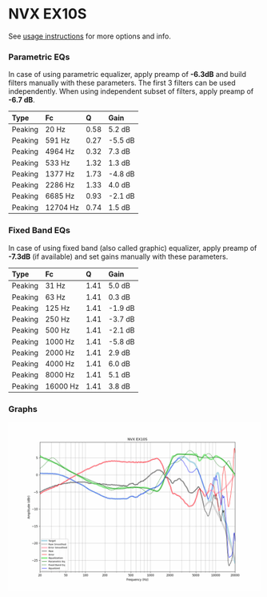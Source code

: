 # NVX EX10S
See [usage instructions](https://github.com/jaakkopasanen/AutoEq#usage) for more options and info.

### Parametric EQs
In case of using parametric equalizer, apply preamp of **-6.3dB** and build filters manually
with these parameters. The first 3 filters can be used independently.
When using independent subset of filters, apply preamp of **-6.7 dB**.

| Type    | Fc       |    Q | Gain    |
|:--------|:---------|:-----|:--------|
| Peaking | 20 Hz    | 0.58 | 5.2 dB  |
| Peaking | 591 Hz   | 0.27 | -5.5 dB |
| Peaking | 4964 Hz  | 0.32 | 7.3 dB  |
| Peaking | 533 Hz   | 1.32 | 1.3 dB  |
| Peaking | 1377 Hz  | 1.73 | -4.8 dB |
| Peaking | 2286 Hz  | 1.33 | 4.0 dB  |
| Peaking | 6685 Hz  | 0.93 | -2.1 dB |
| Peaking | 12704 Hz | 0.74 | 1.5 dB  |

### Fixed Band EQs
In case of using fixed band (also called graphic) equalizer, apply preamp of **-7.3dB**
(if available) and set gains manually with these parameters.

| Type    | Fc       |    Q | Gain    |
|:--------|:---------|:-----|:--------|
| Peaking | 31 Hz    | 1.41 | 5.0 dB  |
| Peaking | 63 Hz    | 1.41 | 0.3 dB  |
| Peaking | 125 Hz   | 1.41 | -1.9 dB |
| Peaking | 250 Hz   | 1.41 | -3.7 dB |
| Peaking | 500 Hz   | 1.41 | -2.1 dB |
| Peaking | 1000 Hz  | 1.41 | -5.8 dB |
| Peaking | 2000 Hz  | 1.41 | 2.9 dB  |
| Peaking | 4000 Hz  | 1.41 | 6.0 dB  |
| Peaking | 8000 Hz  | 1.41 | 5.1 dB  |
| Peaking | 16000 Hz | 1.41 | 3.8 dB  |

### Graphs
![](./NVX%20EX10S.png)